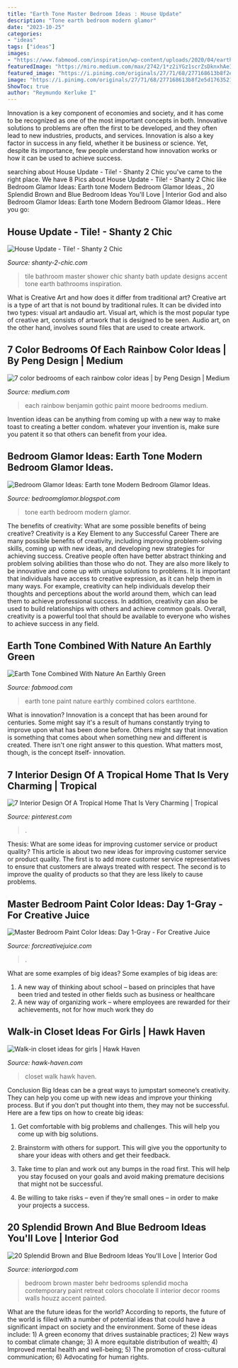 ```yaml
---
title: "Earth Tone Master Bedroom Ideas : House Update"
description: "Tone earth bedroom modern glamor"
date: "2023-10-25"
categories:
- "ideas"
tags: ["ideas"]
images:
- "https://www.fabmood.com/inspiration/wp-content/uploads/2020/04/earth-tone-brown.jpg"
featuredImage: "https://miro.medium.com/max/2742/1*z2iYGz1scrZsDknxhAe1CQ.jpeg"
featured_image: "https://i.pinimg.com/originals/27/71/68/277168613b8f2e5d1763521dd692a839.jpg"
image: "https://i.pinimg.com/originals/27/71/68/277168613b8f2e5d1763521dd692a839.jpg"
ShowToc: true
author: "Reymundo Kerluke I"
---
```



Innovation is a key component of economies and society, and it has come to be recognized as one of the most important concepts in both. Innovative solutions to problems are often the first to be developed, and they often lead to new industries, products, and services. Innovation is also a key factor in success in any field, whether it be business or science. Yet, despite its importance, few people understand how innovation works or how it can be used to achieve success.

	

		
searching about House Update - Tile! - Shanty 2 Chic you've came to the right place. We have 8 Pics about House Update - Tile! - Shanty 2 Chic like Bedroom Glamor Ideas: Earth tone Modern Bedroom Glamor Ideas., 20 Splendid Brown and Blue Bedroom Ideas You&#039;ll Love | Interior God and also Bedroom Glamor Ideas: Earth tone Modern Bedroom Glamor Ideas.. Here you go:
		
    
## House Update - Tile! - Shanty 2 Chic

<img loading=lazy src="http://www.shanty-2-chic.com/wp-content/uploads/2014/01/master-bath-3-inspiration.jpg" onerror="this.onerror=null;this.src='https://tse3.mm.bing.net/th?id=OIP.gJ9u2eioPF1ry9uiE37LRgHaLH&amp;pid=15.1';" alt="House Update - Tile! - Shanty 2 Chic">

_Source: shanty-2-chic.com_

>tile bathroom master shower chic shanty bath update designs accent tone earth bathrooms inspiration. 

	

What is Creative Art and how does it differ from traditional art?
Creative art is a type of art that is not bound by traditional rules. It can be divided into two types: visual art andaudio art. Visual art, which is the most popular type of creative art, consists of artwork that is designed to be seen. Audio art, on the other hand, involves sound files that are used to create artwork.

    
## 7 Color Bedrooms Of Each Rainbow Color Ideas | By Peng Design | Medium

<img loading=lazy src="https://miro.medium.com/max/2742/1*z2iYGz1scrZsDknxhAe1CQ.jpeg" onerror="this.onerror=null;this.src='https://tse2.mm.bing.net/th?id=OIP.G11pOp5zY1dfIxZOxNrcGwHaFZ&amp;pid=15.1';" alt="7 color bedrooms of each rainbow color ideas | by Peng Design | Medium">

_Source: medium.com_

>each rainbow benjamin gothic paint moore bedrooms medium. 

	

Invention ideas can be anything from coming up with a new way to make toast to creating a better condom. whatever your invention is, make sure you patent it so that others can benefit from your idea.

    
## Bedroom Glamor Ideas: Earth Tone Modern Bedroom Glamor Ideas.

<img loading=lazy src="http://4.bp.blogspot.com/-s1hAz93Z1sI/UsuHHh_CHvI/AAAAAAAAB58/Ws-zREBNdq8/s1600/Earth+tone+Modern+Bedroom+Glamor+Ideas-5.jpg" onerror="this.onerror=null;this.src='https://tse2.mm.bing.net/th?id=OIP.FTVjpNDbc_hG4MN8FGidDwHaFj&amp;pid=15.1';" alt="Bedroom Glamor Ideas: Earth tone Modern Bedroom Glamor Ideas.">

_Source: bedroomglamor.blogspot.com_

>tone earth bedroom modern glamor. 

	

The benefits of creativity: What are some possible benefits of being creative?
Creativity is a Key Element to any Successful Career
There are many possible benefits of creativity, including improving problem-solving skills, coming up with new ideas, and developing new strategies for achieving success. Creative people often have better abstract thinking and problem solving abilities than those who do not. They are also more likely to be innovative and come up with unique solutions to problems. It is important that individuals have access to creative expression, as it can help them in many ways. For example, creativity can help individuals develop their thoughts and perceptions about the world around them, which can lead them to achieve professional success. In addition, creativity can also be used to build relationships with others and achieve common goals. Overall, creativity is a powerful tool that should be available to everyone who wishes to achieve success in any field.

    
## Earth Tone Combined With Nature  An Earthly Green 

<img loading=lazy src="https://www.fabmood.com/inspiration/wp-content/uploads/2020/04/earth-tone-brown.jpg" onerror="this.onerror=null;this.src='https://tse3.mm.bing.net/th?id=OIP.r8XKCbPckFbQabXoL-i1CQHaKi&amp;pid=15.1';" alt="Earth Tone Combined With Nature  An Earthly Green ">

_Source: fabmood.com_

>earth tone paint nature earthly combined colors earthtone. 

	

What is innovation?
Innovation is a concept that has been around for centuries. Some might say it's a result of humans constantly trying to improve upon what has been done before. Others might say that innovation is something that comes about when something new and different is created. There isn't one right answer to this question. What matters most, though, is the concept itself- innovation.

    
## 7 Interior Design Of A Tropical Home That Is Very Charming | Tropical

<img loading=lazy src="https://i.pinimg.com/originals/27/71/68/277168613b8f2e5d1763521dd692a839.jpg" onerror="this.onerror=null;this.src='https://tse4.mm.bing.net/th?id=OIP.QfUqkSmlKtFd2yvrK9gbsgHaLd&amp;pid=15.1';" alt="7 Interior Design Of A Tropical Home That Is Very Charming | Tropical">

_Source: pinterest.com_

>. 

	

Thesis: What are some ideas for improving customer service or product quality?
This article is about two new ideas for improving customer service or product quality. The first is to add more customer service representatives to ensure that customers are always treated with respect. The second is to improve the quality of products so that they are less likely to cause problems.

    
## Master Bedroom Paint Color Ideas: Day 1-Gray - For Creative Juice

<img loading=lazy src="https://i0.wp.com/forcreativejuice.com/wp-content/uploads/2016/05/13-master-bedroom-paint-color-with-gray.jpg?fit=600%2C861&amp;ssl=1" onerror="this.onerror=null;this.src='https://tse2.mm.bing.net/th?id=OIP.ZYojklO7RaiMFD2HB-VXCwHaKo&amp;pid=15.1';" alt="Master Bedroom Paint Color Ideas: Day 1-Gray - For Creative Juice">

_Source: forcreativejuice.com_

>. 

	

What are some examples of big ideas?
Some examples of big ideas are: 
1. A new way of thinking about school – based on principles that have been tried and tested in other fields such as business or healthcare
2. A new way of organizing work – where employees are rewarded for their achievements, not for how much work they do

    
## Walk-in Closet Ideas For Girls | Hawk Haven

<img loading=lazy src="http://hawk-haven.com/wp-content/uploads/imgp/walk-in-closet-ideas-for-girls-2-1428.jpg" onerror="this.onerror=null;this.src='https://tse2.mm.bing.net/th?id=OIP.u6LYNxzZTF5YkeWWZpFUfgHaKo&amp;pid=15.1';" alt="Walk-in closet ideas for girls | Hawk Haven">

_Source: hawk-haven.com_

>closet walk hawk haven. 

	

Conclusion
Big Ideas can be a great ways to jumpstart someone’s creativity. They can help you come up with new ideas and improve your thinking process. But if you don’t put thought into them, they may not be successful. Here are a few tips on how to create big ideas:
1. Get comfortable with big problems and challenges. This will help you come up with big solutions.

2. Brainstorm with others for support. This will give you the opportunity to share your ideas with others and get their feedback.

3. Take time to plan and work out any bumps in the road first. This will help you stay focused on your goals and avoid making premature decisions that might not be successful.

4. Be willing to take risks – even if they’re small ones – in order to make your projects a success.

    
## 20 Splendid Brown And Blue Bedroom Ideas You&#039;ll Love | Interior God

<img loading=lazy src="http://interiorgod.com/wp-content/uploads/2016/07/brown-and-blue-bedroom-master.jpg" onerror="this.onerror=null;this.src='https://tse1.mm.bing.net/th?id=OIP.74DR0GdfQ5omtCBRL3PvLwHaLK&amp;pid=15.1';" alt="20 Splendid Brown and Blue Bedroom Ideas You&#039;ll Love | Interior God">

_Source: interiorgod.com_

>bedroom brown master behr bedrooms splendid mocha contemporary paint retreat colors chocolate ll interior decor rooms walls houzz accent painted. 

	

What are the future ideas for the world?
According to reports, the future of the world is filled with a number of potential ideas that could have a significant impact on society and the environment. Some of these ideas include: 1) A green economy that drives sustainable practices; 2) New ways to combat climate change; 3) A more equitable distribution of wealth; 4) Improved mental health and well-being; 5) The promotion of cross-cultural communication; 6) Advocating for human rights.

